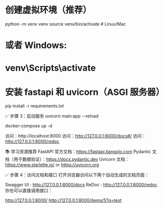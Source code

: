 # 创建虚拟环境（推荐）
python -m venv venv
source venv/bin/activate  # Linux/Mac
# 或者 Windows:
# venv\Scripts\activate

# 安装 fastapi 和 uvicorn（ASGI 服务器）
[//]: # (pip install fastapi uvicorn)
pip install -r requirements.txt

✅ 步骤 3：启动服务
uvicorn main:app --reload


[//]: # (或者使用Docker 进行启动)
docker-compose up -d

访问：http://localhost:8000
访问：http://127.0.0.1:8000/docs#/
访问：http://127.0.0.1:8000/redoc


📚 学习资源推荐
FastAPI 官方文档：https://fastapi.tiangolo.com
Pydantic 文档（用于数据验证）：https://docs.pydantic.dev
Uvicorn 文档：https://www.starlette.io/ or https://uvicorn.org


✅ 步骤 4：访问文档和接口
打开浏览器访问以下两个自动生成的文档页面：

Swagger UI : http://127.0.0.1:8000/docs
ReDoc : http://127.0.0.1:8000/redoc
你也可以直接调用接口：

http://127.0.0.1:8000/
http://127.0.0.1:8000/items/5?q=test